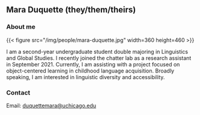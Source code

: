 ## Mara Duquette (they/them/theirs)

### About me

{{< figure src="/img/people/mara-duquette.jpg" width=360 height=460 >}}

I am a second-year undergraduate student double majoring in Linguistics and Global Studies. I recently joined the chatter lab as a research assistant in September 2021. Currently, I am assisting with a project focused on object-centered learning in childhood language acquisition. Broadly speaking, I am interested in linguistic diversity and accessibility.

### Contact 
Email: duquettemara@uchicago.edu
